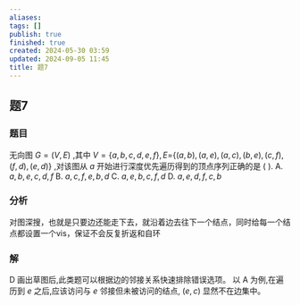 ```yaml
---
aliases: 
tags: []
publish: true
finished: true
created: 2024-05-30 03:59
updated: 2024-09-05 11:45
title: 题7
---
```

## 题7
### 题目
无向图 $G = ( {V,E})$ ,其中 $V = \{ a,b,c,d,e,f\} ,E =$$\{ ( {a,b}) ,( {a,e}) ,( {a,c}) ,( {b,e}) ,( {c,f}) ,( {f,d}) ,( {e,d}) \}$ ,对该图从 $a$ 开始进行深度优先遍历得到的顶点序列正确的是 ( ).
A. $a,b,e,c,d,f$ 
B. $a,c,f,e,b,d$
C. $a,e,b,c,f,d$ 
D. $a,e,d,f,c,b$
### 分析
对图深搜，也就是只要边还能走下去，就沿着边去往下一个结点，同时给每一个结点都设置一个vis，保证不会反复折返和自环
### 解
D
画出草图后,此类题可以根据边的邻接关系快速排除错误选项。
以 $\mathrm{A}$ 为例,在遍历到 $e$ 之后,应该访问与 $e$ 邻接但未被访问的结点, $( {e,c})$ 显然不在边集中。